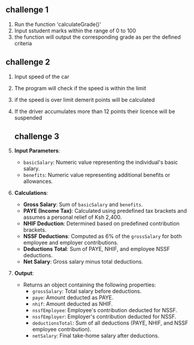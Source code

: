 ## challenge 1
1. Run the function 'calculateGrade()'
2. Input sstudent marks within the range of 0 to 100
3. the function will output the corresponding grade as per the defined criteria

## challenge 2
1. Input speed of the car
2. The  program will check if the speed is within the limit
3. if the speed is over limit demerit points will be calculated
4. If the driver accumulates more than 12 points their licence will be suspended 

    ## challenge 3

1. **Input Parameters**:
   - `basicSalary`: Numeric value representing the individual's basic salary.
   - `benefits`: Numeric value representing additional benefits or allowances.

2. **Calculations**:
   - **Gross Salary**: Sum of `basicSalary` and `benefits`.
   - **PAYE (Income Tax)**: Calculated using predefined tax brackets and assumes a personal relief of Ksh 2,400.
   - **NHIF Deduction**: Determined based on predefined contribution brackets.
   - **NSSF Deductions**: Computed as 6% of the `grossSalary` for both employee and employer contributions.
   - **Deductions Total**: Sum of PAYE, NHIF, and employee NSSF deductions.
   - **Net Salary**: Gross salary minus total deductions.
    
3. **Output**:
   - Returns an object containing the following properties:
     - `grossSalary`: Total salary before deductions.
     - `paye`: Amount deducted as PAYE.
     - `nhif`: Amount deducted as NHIF.
     - `nssfEmployee`: Employee's contribution deducted for NSSF.
     - `nssfEmployer`: Employer's contribution deducted for NSSF.
     - `deductionsTotal`: Sum of all deductions (PAYE, NHIF, and NSSF employee contribution).
     - `netSalary`: Final take-home salary after deductions.

